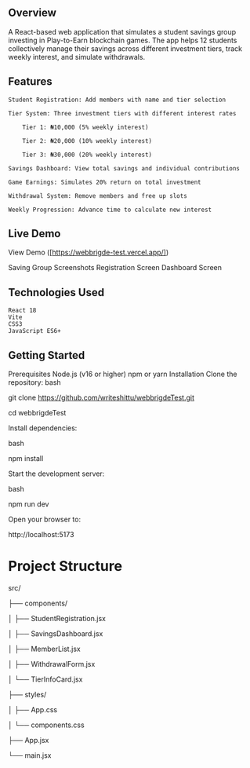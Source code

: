 ## Overview
A React-based web application that simulates a student savings group investing in Play-to-Earn blockchain games. The app helps 12 students collectively manage their savings across different investment tiers, track weekly interest, and simulate withdrawals.

## Features

    Student Registration: Add members with name and tier selection

    Tier System: Three investment tiers with different interest rates

        Tier 1: ₦10,000 (5% weekly interest)

        Tier 2: ₦20,000 (10% weekly interest)

        Tier 3: ₦30,000 (20% weekly interest)

    Savings Dashboard: View total savings and individual contributions

    Game Earnings: Simulates 20% return on total investment

    Withdrawal System: Remove members and free up slots

    Weekly Progression: Advance time to calculate new interest
## Live Demo
  View Demo ([https://webbrigde-test.vercel.app/])

 Saving Group
  Screenshots
  Registration Screen
  Dashboard Screen
## Technologies Used
    React 18
    Vite
    CSS3
    JavaScript ES6+

## Getting Started
Prerequisites
    Node.js (v16 or higher)
    npm or yarn
Installation
    Clone the repository:
    bash

git clone https://github.com/writeshittu/webbrigdeTest.git

cd webbrigdeTest

Install dependencies:

bash

npm install

Start the development server:

bash

npm run dev

Open your browser to:

http://localhost:5173

# Project Structure

src/

├── components/

│   ├── StudentRegistration.jsx

│   ├── SavingsDashboard.jsx

│   ├── MemberList.jsx

│   ├── WithdrawalForm.jsx

│   └── TierInfoCard.jsx

├── styles/

│   ├── App.css

│   └── components.css

├── App.jsx

└── main.jsx
